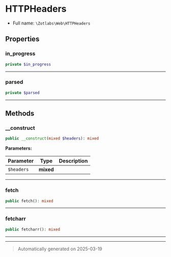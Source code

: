 
# HTTPHeaders





* Full name: `\Zotlabs\Web\HTTPHeaders`



## Properties


### in_progress



```php
private $in_progress
```






***

### parsed



```php
private $parsed
```






***

## Methods


### __construct



```php
public __construct(mixed $headers): mixed
```








**Parameters:**

| Parameter | Type | Description |
|-----------|------|-------------|
| `$headers` | **mixed** |  |





***

### fetch



```php
public fetch(): mixed
```












***

### fetcharr



```php
public fetcharr(): mixed
```












***


***
> Automatically generated on 2025-03-19
